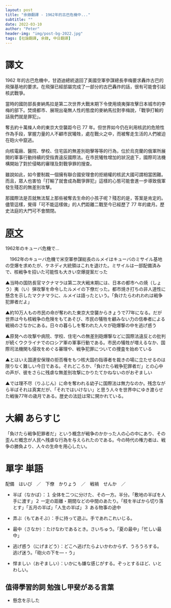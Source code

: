 ```yaml
---
layout: post
title: "余錄翻譯 - 1962年的古巴危機中..."
subtitle: ""
date: 2022-03-10
author: "Peter"
header-img: "img/post-bg-2022.jpg"
tags: [社論翻譯, 余錄, 中日翻譯]
---
```


# 譯文

1962 年的古巴危機中，甘迺迪總統退回了美國空軍參謀總長李梅要求轟炸古巴的飛彈基地的要求。在飛彈已經部屬完成了一部分的古巴轟炸的話，很有可能會引起核武戰爭。

當時的國防部長麥納馬拉是第二次世界大戰末期下令使用燒夷彈攻擊日本城市的李梅的部下。焚燒都市、展現出毫無人性的態度的麥納馬拉對李梅說，「戰爭打輸的話我們就是罪犯」。

奪去約十萬條人命的東京大空襲距今已 77 年。但世界如今仍在利用核武的危險性作為手段，掌握力量的人不顧市民犧牲，處在戰火之中，而被奪走生活的人們被迫在砲火中竄逃。

向核電廠、醫院、學校、住宅區的無差別砲擊等等的行為，位於烏克蘭的俄軍所展開的軍事行動持續的受指責違反國際法。在市民犧牲增加的狀況底下，國際司法機構開始了對於侵略的審理及對戰爭罪的搜查。

雖說如此，如今要制裁一個擁有聯合國安理會的拒絕權的核武大國可謂相當困難。而且，眾人也害怕「打輸了就會成為戰爭罪犯」這樣的心態可能會進一步導致俄軍發生殘忍的無差別攻擊。

那國際法是否就無法幫上那些被奪去生命的小孩子呢？殘忍的是，答案是肯定的。儘管這樣，覺得「可不能這樣做」的人們距離二戰至今已經歷了 77 年的歲月。歷史法庭的大門可不會關閉。

# [原文](1)

 1962年のキューバ危機で…

　1962年のキューバ危機で米空軍参謀総長のルメイはキューバのミサイル基地の空爆を求めたが、ケネディ大統領はこれを退けた。ミサイルは一部配備済みで、核戦争を招いた可能性も大きい空爆提案だった

▲当時の国防長官マクナマラは第二次大戦末期には、日本の都市への焼（しょう）夷（い）弾攻撃を命令したルメイの下僚だった。都市焼き打ちの非人道性に懸念を示したマクナマラに、ルメイは語ったという。「負けたらわれわれは戦争犯罪者だよ」

▲約10万人もの市民の命が奪われた東京大空襲からきょうで77年になる。だが世界は今も核戦争の危険をもてあそび、市民の犠牲を顧みない力の信奉者による戦禍のさなかにある。日々の暮らしを奪われた人々が砲爆撃の中を逃げ惑う

▲原発への攻撃や病院、学校、住宅への無差別砲爆撃などに国際法違反との批判が続くウクライナでのロシア軍の軍事行動である。市民の犠牲が増えるなか、国際司法機関も侵攻をめぐる審理や、戦争犯罪についての捜査を始めている

▲とはいえ国連安保理の拒否権をもつ核大国の指導者を裁きの場に立たせるのは限りなく難しい今日である。それどころか、「負けたら戦争犯罪者だ」との心中の声が、彼をさらに残虐な無差別攻撃にかりたてかねないのがおぞましい

▲では理不尽（りふじん）に命を奪われる幼子に国際法は無力なのか。残念ながら半ばそれは真実だが、「それではいけない」と思う人々を世界中にゆき渡らせた戦後77年の歳月である。歴史の法廷は常に開かれている。

# 大綱 あらすじ

「負けたら戦争犯罪者だ」という概念が戦争のかかった人の心の中にあり、その歪んだ概念が人民へ残虐な行為を与えられたのである。今の時代の権力者は、戦争の勝負より、人々の生命を用心したい。

# 單字 単語

配備　はいび　／　下僚　かりょう　／　戦禍　せんか　／

- 半ば（なかば）：１ 全体を二つに分けた、その一方。半分。「敷地の半ばを人手に渡す」２ 一定の距離・期間などの中間のあたり。「枝を半ばから切り落とす」「五月の半ば」「人生の半ば」３ ある物事の途中

- 弄ぶ（もてあそぶ）：手に持って遊ぶ。手であれこれいじる。

- 最中（さなか）：たけなわであるとき。さいちゅう。「夏の最中」「忙しい最中」

- 逃げ惑う（にげまどう）：どこへ逃げたらよいかわからず、うろうろする。逃げ迷う。「砲火の下を—・う」

- 悍ましい（おぞましい）：いかにも嫌な感じがする。ぞっとするほど、いとわしい。

## 值得學習的詞 勉強し甲斐がある言葉

- 懸念を示した

[1]:https://mainichi.jp/articles/20220310/ddm/001/070/134000c
